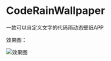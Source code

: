 # CodeRainWallpaper
一款可以自定义文字的代码雨动态壁纸APP

效果图：

![效果图](https://github.com/2487686673/CodeRainWallpaper/blob/master/screenshots/LiveWallpaper.gif)
